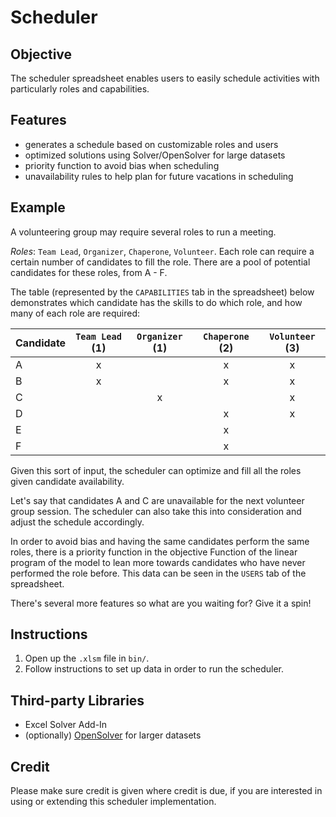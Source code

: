 # Scheduler

## Objective
The scheduler spreadsheet enables users to easily schedule activities with particularly roles and capabilities.

## Features
- generates a schedule based on customizable roles and users
- optimized solutions using Solver/OpenSolver for large datasets
- priority function to avoid bias when scheduling
- unavailability rules to help plan for future vacations in scheduling

## Example
A volunteering group may require several roles to run a meeting.

*Roles*: `Team Lead`, `Organizer`, `Chaperone`, `Volunteer`.
Each role can require a certain number of candidates to fill the role. 
There are a pool of potential candidates for these roles, from A - F. 

The table (represented by the `CAPABILITIES` tab in the spreadsheet) below demonstrates which candidate has the skills to do which role, 
and how many of each role are required:

| Candidate | `Team Lead` (1)   | `Organizer` (1)   | `Chaperone` (2)   | `Volunteer` (3)   |
| --------- |:-----------------:|:-----------------:|:-----------------:|:-----------------:|
| A         | x                 |                   | x                 | x                 |
| B         | x                 |                   | x                 | x                 |
| C         |                   | x                 |                   | x                 |
| D         |                   |                   | x                 | x                 |
| E         |                   |                   | x                 |                   |
| F         |                   |                   | x                 |                   |

Given this sort of input, the scheduler can optimize and fill all the roles given candidate availability.

Let's say that candidates A and C are unavailable for the next volunteer group session. 
The scheduler can also take this into consideration and adjust the schedule accordingly. 

In order to avoid bias and having the same candidates perform the same roles, there is a priority function in the objective Function
of the linear program of the model to lean more towards candidates who have never performed the role before. 
This data can be seen in the `USERS` tab of the spreadsheet.

There's several more features so what are you waiting for? Give it a spin!

## Instructions
1. Open up the `.xlsm` file in `bin/`.
2. Follow instructions to set up data in order to run the scheduler.

## Third-party Libraries
- Excel Solver Add-In
- (optionally) [OpenSolver](https://opensolver.org/) for larger datasets

## Credit
Please make sure credit is given where credit is due, if you are interested in using or extending this scheduler implementation.